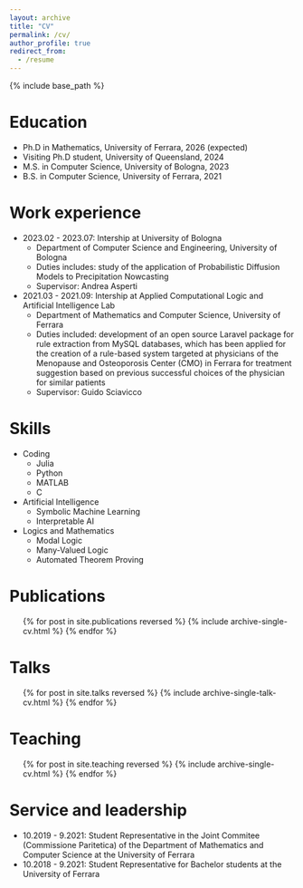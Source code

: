 ```yaml
---
layout: archive
title: "CV"
permalink: /cv/
author_profile: true
redirect_from:
  - /resume
---
```


{% include base_path %}

Education
======
* Ph.D in Mathematics, University of Ferrara, 2026 (expected)
* Visiting Ph.D student, University of Queensland, 2024
* M.S. in Computer Science, University of Bologna, 2023
* B.S. in Computer Science, University of Ferrara, 2021

Work experience
======
* 2023.02 - 2023.07: Intership at University of Bologna
  * Department of Computer Science and Engineering, University of Bologna
  * Duties includes: study of the application of Probabilistic Diffusion Models to
    Precipitation Nowcasting
  * Supervisor: Andrea Asperti
* 2021.03 - 2021.09: Intership at Applied Computational Logic and Artificial Intelligence
  Lab
  * Department of Mathematics and Computer Science, University of Ferrara
  * Duties included: development of an open source Laravel package for rule extraction from
    MySQL databases, which has been applied for the creation of a rule-based system targeted
    at physicians of the Menopause and Osteoporosis Center (CMO) in Ferrara for treatment
    suggestion based on previous successful choices of the physician for similar patients 
  * Supervisor: Guido Sciavicco
  
Skills
======
* Coding
  * Julia
  * Python
  * MATLAB
  * C
* Artificial Intelligence
  * Symbolic Machine Learning
  * Interpretable AI
* Logics and Mathematics
  * Modal Logic
  * Many-Valued Logic
  * Automated Theorem Proving

Publications
======

<ul>{% for post in site.publications reversed %}
  {% include archive-single-cv.html %}
{% endfor %}</ul>
  
Talks
======

<ul>{% for post in site.talks reversed %}
  {% include archive-single-talk-cv.html  %}
{% endfor %}</ul>
  
Teaching
======
<ul>{% for post in site.teaching reversed %}
  {% include archive-single-cv.html %}
{% endfor %}</ul>
  
Service and leadership
======
* 10.2019 - 9.2021: Student Representative in the Joint Commitee (Commissione Paritetica) of
  the Department of Mathematics and Computer Science at the University of Ferrara
* 10.2018 - 9.2021: Student Representative for Bachelor students at the University of
  Ferrara
